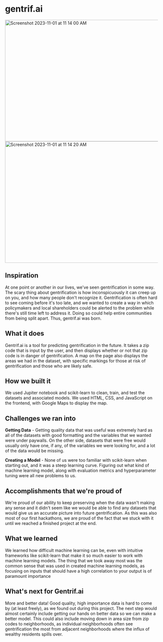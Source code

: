 # gentrif.ai
<img width="1308" alt="Screenshot 2023-11-01 at 11 14 00 AM" src="https://github.com/sumtzehern/gentric.ai/assets/77678835/2c2819c2-8513-4536-b859-d6e38f20db4c" width=30 height = 400>
<img width="1197" alt="Screenshot 2023-11-01 at 11 14 20 AM" src="https://github.com/sumtzehern/gentric.ai/assets/77678835/da7c990e-baf9-40c6-846d-3212309548cc" width=30 height = 400>


## Inspiration
At one point or another in our lives, we've seen gentrification in some way. The scary thing about gentrification is how inconspicuously it can creep up on you, and how many people don't recognize it.
Gentrification is often hard to see coming before it's too late, and we wanted to create a way in which policymakers and local shareholders could be alerted to the problem while there's still time left to address it. Doing so could help entire communities from being split apart. Thus, gentrif.ai was born.

## What it does
Gentrif.ai is a tool for predicting gentrification in the future. It takes a zip code that is input by the user, and then displays whether or not that zip code is in danger of gentrification. A map on the page also displays the areas we had in the dataset, with specific markings for those at risk of gentrification and those who are likely safe.

## How we built it
We used Jupiter notebook and scikit-learn to clean, train, and test the datasets and associated models. We used HTML, CSS, and JavaScript on the frontend, with Google Maps to display the map.

## Challenges we ran into
**Getting Data** - Getting quality data that was useful was extremely hard as all of the datasets with good formatting and the variables that we wanted were under paywalls. On the other side, datasets that were free would usually only have one, if any, of the variables we were looking for, and a lot of the data would be missing.

**Creating a Model** - None of us were too familiar with scikit-learn when starting out, and it was a steep learning curve. Figuring out what kind of machine learning model, along with evaluation metrics and hyperparameter tuning were all new problems to us.

## Accomplishments that we're proud of
We're proud of our ability to keep preserving when the data wasn't making any sense and it didn't seem like we would be able to find any datasets that would give us an accurate picture into future gentrification. As this was also most of our first hackathons, we are proud of the fact that we stuck with it until we reached a finished project at the end.

## What we learned
We learned how difficult machine learning can be, even with intuitive frameworks like scikit-learn that make it so much easier to work with machine learning models. The thing that we took away most was the common sense that was used in created machine learning models, as focusing on inputs that should have a high correlation to your output is of paramount importance

## What's next for Gentrif.ai
More and better data! Good quality, high importance data is hard to come by (at least freely), as we found out during this project. The next step would almost certainly include getting our hands on better data so we can make a better model. This could also include moving down in area size from zip codes to neighborhoods, as individual neighborhoods often see gentrification the most from adjacent neighborhoods where the influx of wealthy residents spills over.
